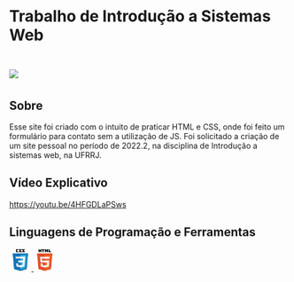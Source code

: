 <h1>
   Trabalho de Introdução a Sistemas Web <br>
   <br><img src="./img/site-camilli.gif">
</h1>

## Sobre
Esse site foi criado com o intuito de praticar HTML e CSS, onde foi feito um formulário para contato sem a utilização de JS. Foi solicitado a criação de um site pessoal no período de 2022.2, na disciplina de Introdução a sistemas web, na UFRRJ.

## Vídeo Explicativo
https://youtu.be/4HFGDLaPSws

## Linguagens de Programação e Ferramentas
<p align="left"> <a href="https://www.w3schools.com/css/" target="_blank" rel="noreferrer"> <img src="https://raw.githubusercontent.com/devicons/devicon/master/icons/css3/css3-original-wordmark.svg" alt="css3" width="40" height="40"/> </a> <a href="https://www.w3.org/html/" target="_blank" rel="noreferrer"> <img src="https://raw.githubusercontent.com/devicons/devicon/master/icons/html5/html5-original-wordmark.svg" alt="html5" width="40" height="40"/> </a> </p>
